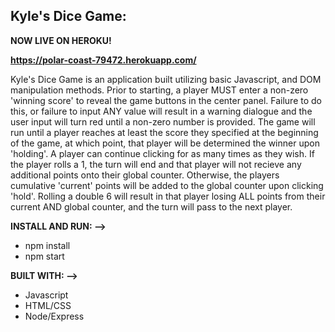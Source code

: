 ## Kyle's Dice Game:
**NOW LIVE ON HEROKU!**

**https://polar-coast-79472.herokuapp.com/**

Kyle's Dice Game is an application built utilizing basic Javascript, and DOM manipulation methods. Prior to starting, a player MUST enter a non-zero 'winning score' to reveal the game buttons in the center panel. Failure to do this, or failure to input ANY value will result in a warning dialogue and the user input will turn red until a non-zero number is provided. The game will run until a player reaches at least the score they specified at the beginning of the game, at which point, that player will be determined the winner upon 'holding'. A player can continue clicking for as many times as they wish. If the player rolls a 1, the turn will end and that player will not recieve any additional points onto their global counter. Otherwise, the players cumulative 'current' points will be added to the global counter upon clicking 'hold'. Rolling a double 6 will result in that player losing ALL points from their current AND global counter, and the turn will pass to the next player.

**INSTALL AND RUN: -->**
- npm install
- npm start

**BUILT WITH: -->**
- Javascript
- HTML/CSS
- Node/Express
